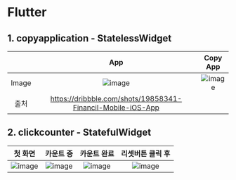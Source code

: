 # Flutter

## 1. copyapplication - StatelessWidget

| | App | Copy App |
|:-:|:-:|:-:|
|Image|![image](https://github.com/soyunim/Flutter/assets/43322159/2f38bf7d-d28f-4e36-934b-5d3992441d89)| ![image](https://github.com/soyunim/Flutter/assets/43322159/b8902667-5fc9-4d39-af42-d46913dfedc9)|
|출처|https://dribbble.com/shots/19858341-Financil-Mobile-iOS-App| |


## 2. clickcounter - StatefulWidget

| 첫 화면 | 카운트 중 | 카운트 완료 | 리셋버튼 클릭 후 |
|:-:|:-:|:-:|:-:|
| ![image](https://github.com/soyunim/Flutter/assets/43322159/ee88f9a1-986d-44a0-be99-414f370319f5)| ![image](https://github.com/soyunim/Flutter/assets/43322159/d749bd49-b341-41cd-bd79-c276841ff875)| ![image](https://github.com/soyunim/Flutter/assets/43322159/2c698c7e-17f9-42e7-adce-66f1fd631468)| ![image](https://github.com/soyunim/Flutter/assets/43322159/1d499a5a-3900-437b-bc1d-e078f990906a)|
